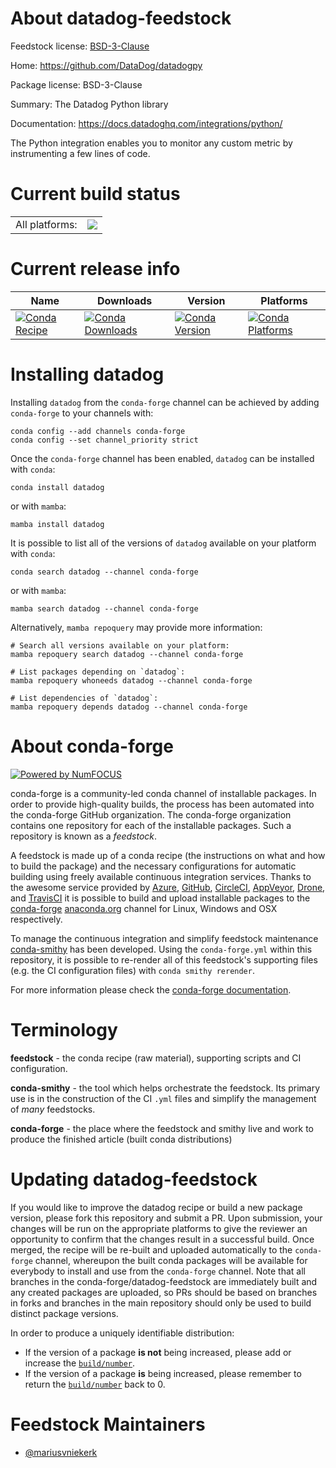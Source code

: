 About datadog-feedstock
=======================

Feedstock license: [BSD-3-Clause](https://github.com/conda-forge/datadog-feedstock/blob/main/LICENSE.txt)

Home: https://github.com/DataDog/datadogpy

Package license: BSD-3-Clause

Summary: The Datadog Python library

Documentation: https://docs.datadoghq.com/integrations/python/

The Python integration enables you to monitor any custom metric by instrumenting a few lines of code.


Current build status
====================


<table><tr><td>All platforms:</td>
    <td>
      <a href="https://dev.azure.com/conda-forge/feedstock-builds/_build/latest?definitionId=5549&branchName=main">
        <img src="https://dev.azure.com/conda-forge/feedstock-builds/_apis/build/status/datadog-feedstock?branchName=main">
      </a>
    </td>
  </tr>
</table>

Current release info
====================

| Name | Downloads | Version | Platforms |
| --- | --- | --- | --- |
| [![Conda Recipe](https://img.shields.io/badge/recipe-datadog-green.svg)](https://anaconda.org/conda-forge/datadog) | [![Conda Downloads](https://img.shields.io/conda/dn/conda-forge/datadog.svg)](https://anaconda.org/conda-forge/datadog) | [![Conda Version](https://img.shields.io/conda/vn/conda-forge/datadog.svg)](https://anaconda.org/conda-forge/datadog) | [![Conda Platforms](https://img.shields.io/conda/pn/conda-forge/datadog.svg)](https://anaconda.org/conda-forge/datadog) |

Installing datadog
==================

Installing `datadog` from the `conda-forge` channel can be achieved by adding `conda-forge` to your channels with:

```
conda config --add channels conda-forge
conda config --set channel_priority strict
```

Once the `conda-forge` channel has been enabled, `datadog` can be installed with `conda`:

```
conda install datadog
```

or with `mamba`:

```
mamba install datadog
```

It is possible to list all of the versions of `datadog` available on your platform with `conda`:

```
conda search datadog --channel conda-forge
```

or with `mamba`:

```
mamba search datadog --channel conda-forge
```

Alternatively, `mamba repoquery` may provide more information:

```
# Search all versions available on your platform:
mamba repoquery search datadog --channel conda-forge

# List packages depending on `datadog`:
mamba repoquery whoneeds datadog --channel conda-forge

# List dependencies of `datadog`:
mamba repoquery depends datadog --channel conda-forge
```


About conda-forge
=================

[![Powered by
NumFOCUS](https://img.shields.io/badge/powered%20by-NumFOCUS-orange.svg?style=flat&colorA=E1523D&colorB=007D8A)](https://numfocus.org)

conda-forge is a community-led conda channel of installable packages.
In order to provide high-quality builds, the process has been automated into the
conda-forge GitHub organization. The conda-forge organization contains one repository
for each of the installable packages. Such a repository is known as a *feedstock*.

A feedstock is made up of a conda recipe (the instructions on what and how to build
the package) and the necessary configurations for automatic building using freely
available continuous integration services. Thanks to the awesome service provided by
[Azure](https://azure.microsoft.com/en-us/services/devops/), [GitHub](https://github.com/),
[CircleCI](https://circleci.com/), [AppVeyor](https://www.appveyor.com/),
[Drone](https://cloud.drone.io/welcome), and [TravisCI](https://travis-ci.com/)
it is possible to build and upload installable packages to the
[conda-forge](https://anaconda.org/conda-forge) [anaconda.org](https://anaconda.org/)
channel for Linux, Windows and OSX respectively.

To manage the continuous integration and simplify feedstock maintenance
[conda-smithy](https://github.com/conda-forge/conda-smithy) has been developed.
Using the ``conda-forge.yml`` within this repository, it is possible to re-render all of
this feedstock's supporting files (e.g. the CI configuration files) with ``conda smithy rerender``.

For more information please check the [conda-forge documentation](https://conda-forge.org/docs/).

Terminology
===========

**feedstock** - the conda recipe (raw material), supporting scripts and CI configuration.

**conda-smithy** - the tool which helps orchestrate the feedstock.
                   Its primary use is in the construction of the CI ``.yml`` files
                   and simplify the management of *many* feedstocks.

**conda-forge** - the place where the feedstock and smithy live and work to
                  produce the finished article (built conda distributions)


Updating datadog-feedstock
==========================

If you would like to improve the datadog recipe or build a new
package version, please fork this repository and submit a PR. Upon submission,
your changes will be run on the appropriate platforms to give the reviewer an
opportunity to confirm that the changes result in a successful build. Once
merged, the recipe will be re-built and uploaded automatically to the
`conda-forge` channel, whereupon the built conda packages will be available for
everybody to install and use from the `conda-forge` channel.
Note that all branches in the conda-forge/datadog-feedstock are
immediately built and any created packages are uploaded, so PRs should be based
on branches in forks and branches in the main repository should only be used to
build distinct package versions.

In order to produce a uniquely identifiable distribution:
 * If the version of a package **is not** being increased, please add or increase
   the [``build/number``](https://docs.conda.io/projects/conda-build/en/latest/resources/define-metadata.html#build-number-and-string).
 * If the version of a package **is** being increased, please remember to return
   the [``build/number``](https://docs.conda.io/projects/conda-build/en/latest/resources/define-metadata.html#build-number-and-string)
   back to 0.

Feedstock Maintainers
=====================

* [@mariusvniekerk](https://github.com/mariusvniekerk/)

